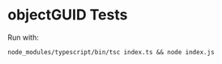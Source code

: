 objectGUID Tests
===================

Run with:

    node_modules/typescript/bin/tsc index.ts && node index.js